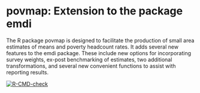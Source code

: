 # povmap: Extension to the package emdi

The R package povmap is designed to facilitate the production 
of small area estimates of means and poverty headcount rates. It adds several 
new features to the emdi package. These include new options for 
incorporating survey weights, ex-post benchmarking of estimates, two additional 
transformations, and several new convenient functions to assist with reporting 
results.

 <!-- badges: start -->
  [![R-CMD-check](https://github.com/SSA-Statistical-Team-Projects/povmap/actions/workflows/R-CMD-check.yaml/badge.svg)](https://github.com/SSA-Statistical-Team-Projects/povmap/actions/workflows/R-CMD-check.yaml)
  <!-- badges: end --> 